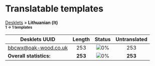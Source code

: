 # Translatable templates
[Desklets](../README.md) &#187; **Lithuanian (lt)**
<br><sub>**1 &#8594; 1 templates**</sub>

Desklets UUID | Length | Status | Untranslated
------------|:------:|:------:|:-----------:
[bbcwx@oak-wood.co.uk](../desklets-status/bbcwx@oak-wood.co.uk/README.md) | 253 | ![0%](http://progressed.io/bar/0) | 253
**Overall statistics:** | **253** | ![0%](http://progressed.io/bar/0) | **253**
